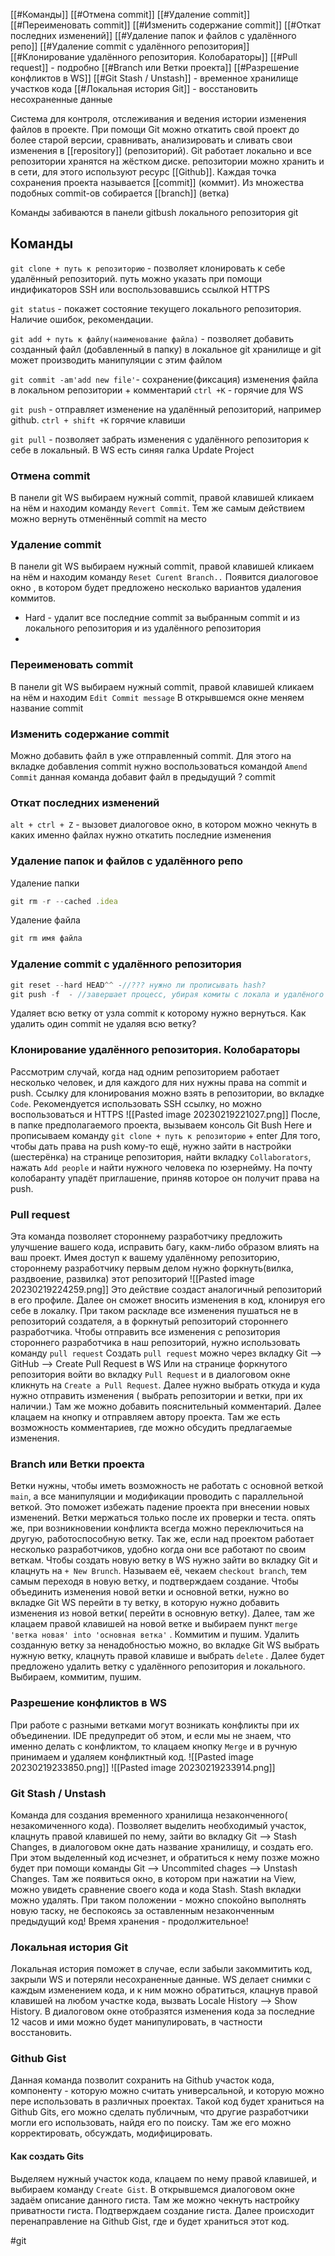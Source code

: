 [[#Команды]]
[[#Отмена commit]]
[[#Удаление commit]]
[[#Переименовать commit]]
[[#Изменить содержание commit]]
[[#Откат последних изменений]]
[[#Удаление папок и файлов с удалённого репо]]
[[#Удаление commit с удалённого репозитория]]
[[#Клонирование удалённого репозитория. Колобараторы]]
[[#Pull request]] - подробно
[[#Branch или Ветки проекта]]
[[#Разрешение конфликтов в WS]]
[[#Git Stash / Unstash]] - временное хранилище участков кода
[[#Локальная история Git]] - восстановить несохраненные данные

Система для контроля, отслеживания и ведения истории изменения файлов в проекте. При помощи Git  можно откатить свой проект до более старой версии, сравнивать, анализировать и сливать свои изменения в [[repository]] (репозиторий).
Git работает локально и все репозитории хранятся на жёстком диске. репозитории можно хранить и в сети, для этого используют ресурс [[Github]].
Каждая точка сохранения проекта называется [[commit]] (коммит). Из множества подобных commit-ов собирается [[branch]] (ветка)

Команды забиваются в панели gitbush локального репозитория git
## Команды
`git clone + путь к репозиторию` - позволяет клонировать к себе удалённый репозиторий. путь можно указать при помощи индификаторов SSH или воспользовавшись ссылкой HTTPS

`git status`  - покажет состояние текущего локального репозитория. Наличие ошибок, рекомендации.

`git add + путь к файлу(наименование файла)`  - позволяет добавить созданный файл (добавленный в папку) в локальное git хранилище и git может производить манипуляции с этим файлом

`git commit -am'add new file'`-  сохранение(фиксация) изменения файла в локальном репозитории + комментарий `ctrl +K` - горячие для WS

`git push` - отправляет изменение на удалённый репозиторий, например github. `ctrl + shift +K` горячие клавиши

`git pull` - позволяет забрать изменения с удалённого репозитория к себе в локальный. В WS есть синяя галка Update Project


### Отмена commit
В панели git WS выбираем нужный commit, правой клавишей кликаем на нём и находим команду `Revert Commit`. Тем же самым действием можно вернуть отменённый commit на место

### Удаление commit
В панели git WS выбираем нужный commit, правой клавишей кликаем на нём и находим команду `Reset Curent Branch..`  Появится диалоговое окно , в котором будет предложено несколько вариантов удаления коммитов.
- Hard - удалит все последние commit за выбранным  commit и из локального репозитория и из удалённого репозитория
- 

### Переименовать commit
В панели git WS выбираем нужный commit, правой клавишей кликаем на нём и находим `Edit Commit message` В открывшемся окне меняем название commit

### Изменить содержание commit
Можно добавить файл в уже отправленный commit. Для этого на вкладке добавления commit нужно воспользоваться командой `Amend Commit` данная команда добавит файл в предыдущий ? commit

### Откат последних изменений
`alt + ctrl + Z` - вызовет диалоговое окно, в котором можно чекнуть в каких именно файлах нужно откатить последние изменения

### Удаление папок и файлов с удалённого репо
Удаление папки
```js
git rm -r --cached .idea
```

Удаление файла
```js
git rm имя файла
```

### Удаление commit с удалённого репозитория
```js
git reset --hard HEAD^^ -//??? нужно ли прописывать hash?
git push -f  - //завершает процесс, убирая комиты с локала и удалёного репо
```
Удаляет всю ветку от узла commit к которому нужно вернуться. Как удалить один commit не удаляя всю ветку?

### Клонирование удалённого репозитория. Колобараторы
Рассмотрим случай, когда над одним репозиторием работает несколько человек, и для каждого для них нужны права на commit и push.
Ссылку для клонирования можно взять в репозитории, во вкладке `Code`. Рекомендуется использовать SSH ссылку, но можно воспользоваться и HTTPS
![[Pasted image 20230219221027.png]]
После, в папке предполагаемого проекта, вызываем консоль Git Bush Here и прописываем команду 
`git clone + путь к репозиторию` + enter
Для того, чтобы дать права на push кому-то ещё, нужно зайти в настройки (шестерёнка) на странице репозитория, найти вкладку `Collaborators`, нажать `Add people` и найти нужного человека по юзернейму. На почту колобаранту упадёт приглашение, приняв которое он получит права на push.

### Pull request
Эта команда позволяет стороннему разработчику предложить улучшение вашего кода, исправить багу, какм-либо образом влиять на ваш проект.
Имея доступ к вашему удалённому репозиторию, стороннему разработчику первым делом нужно форкнуть(вилка, раздвоение, развилка) этот репозиторий
![[Pasted image 20230219224259.png]]
Это действие создаст аналогичный репозиторий в его профиле. Далее он сможет вносить изменения в код, клонируя его себе в локалку. При таком раскладе все изменения пушаться не в репозиторий создателя, а в форкнутый репозиторий стороннего разработчика.
Чтобы отправить все изменения с репозитория стороннего разработчика в наш репозиторий, нужно использовать команду `pull request`
Создать `pull request` можно через вкладку  Git --> GitHub --> Create Pull Request в WS
Или на странице форкнутого репозитория войти во вкладку `Pull Request` и в диалоговом окне кликнуть на `Create а Pull Request`. Далее нужно выбрать откуда и куда нужно отправить изменения ( выбрать репозитории и ветки, при их наличии.) Там же можно добавить пояснительный комментарий. Далее клацаем на кнопку и отправляем автору проекта. Там же есть возможность комментариев, где можно обсудить предлагаемые изменения.

### Branch или Ветки проекта
Ветки нужны, чтобы иметь возможность не работать с основной веткой `main`, а все манипуляции и модификации проводить с параллельной веткой. Это поможет избежать падение проекта при внесении новых изменений. Ветки мержаться только после их проверки и теста. опять же, при возникновении конфликта всегда можно переключиться на другую, работоспособную ветку.
Так же, если над проектом работает несколько разработчиков, удобно когда они все работают по своим веткам.
Чтобы создать новую ветку в WS нужно зайти во вкладку Git и клацнуть на `+ New Brunch`. Называем её, чекаем `checkout branch`, тем самым переходя в новую ветку, и подтверждаем создание.
Чтобы объединить изменения новой ветки и основной ветки, нужно во вкладке Git WS перейти в ту ветку, в которую нужно добавить изменения из новой ветки( перейти в основную ветку). 
Далее, там же клацаем правой клавишей на новой ветке и выбираем пункт `merge 'ветка новая' into 'основная ветка'` . Коммитим и пушим.
Удалить созданную ветку за ненадобностью можно, во вкладке Git WS выбрать нужную ветку, клацнуть правой клавише и выбрать `delete` . Далее будет предложено удалить ветку с удалённого репозитория и локального. Выбираем, коммитим, пушим.

### Разрешение конфликтов в WS
При работе с разными ветками могут возникать конфликты при их объединении. IDE предупредит об этом, и если мы не знаем, что именно делать с конфликтом, то клацаем кнопку `Merge` и в ручную принимаем и удаляем конфликтный код.
![[Pasted image 20230219233850.png]]
![[Pasted image 20230219233914.png]]

### Git Stash / Unstash
Команда для создания временного хранилища незаконченного( незакомиченного кода). 
Позволяет выделить необходимый участок, клацнуть правой клавишей по нему, зайти во вкладку Git --> Stash Changes, в диалоговом окне дать название хранилищу, и создать его. При этом выделенный код исчезнет, и обратиться к нему позже можно будет при помощи команды  Git --> Uncommited chages --> Unstash Changes.
Там же появиться окно, в котором при нажатии на View, можно увидеть сравнение своего кода и кода Stash.
Stash вкладки можно удалять.
При таком положении - можно спокойно выполнять новую таску, не беспокоясь за оставленным незаконченным предыдущий код!
Время хранения - продолжительное!

### Локальная история Git
Локальная история поможет в случае, если забыли закоммитить код, закрыли WS и потеряли несохраненные данные. 
WS делает снимки с каждым изменением кода, и к ним можно обратиться, клацнув правой клавишей на любом участке кода, вызвать Locale History --> Show History. В диалоговом окне отобразятся изменения кода за последние 12 часов и ими можно будет манипулировать, в частности восстановить.

### Github Gist
Данная команда позволит сохранить на Github участок кода, компоненту - которую можно считать универсальной, и которую можно пере использовать в различных проектах. 
Такой код будет храниться на Github Gits, его можно сделать публичным, что другие разработчики могли его использовать, найдя его по поиску. Там же его можно корректировать, обсуждать, модифицировать.
#### Как создать Gits
Выделяем нужный участок кода, клацаем по нему правой клавишей, и выбираем команду `Create Gist`. В открывшемся диалоговом окне задаём описание данного гиста. Там же можно чекнуть настройку приватности гиста. Подтверждаем создание гиста.
Далее происходит перенаправление на Github Gist, где и будет храниться этот код. 


#git
